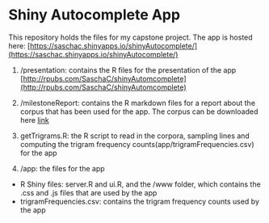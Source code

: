 # Shiny Autocomplete App

This repository holds the files for my capstone project. The app is hosted here: [https://saschac.shinyapps.io/shinyAutocomplete/](https://saschac.shinyapps.io/shinyAutocomplete/)

1. /presentation: contains the R files for the presentation of the app [http://rpubs.com/SaschaC/shinyAutomcomplete](http://rpubs.com/SaschaC/shinyAutomcomplete)

2. /milestoneReport: contains the R markdown files for a report about the corpus that has been used for the app. The corpus can be downloaded here [link](https://d396qusza40orc.cloudfront.net/dsscapstone/dataset/Coursera-SwiftKey.zip)

3. getTrigrams.R: the R script to read in the corpora, sampling lines and computing the trigram frequency counts(app/trigramFrequencies.csv) for the app

3. /app: the files for the app
  * R Shiny files: server.R and ui.R, and the /www folder, which contains the .css and .js files that are used by the app
  * trigramFrequencies.csv: contains the trigram frequency counts used by the app